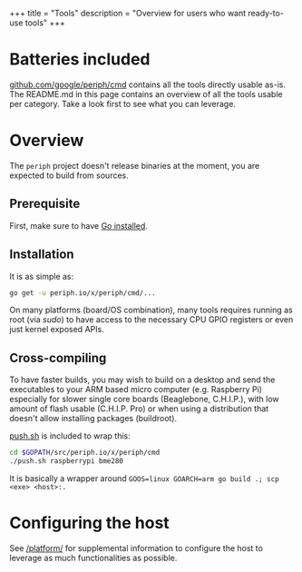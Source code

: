 +++
title = "Tools"
description = "Overview for users who want ready-to-use tools"
+++


# Batteries included

[github.com/google/periph/cmd](https://github.com/google/periph/tree/master/cmd/)
contains all the tools directly usable as-is. The README.md in this page
contains an overview of all the tools usable per category. Take a look first to
see what you can leverage.


# Overview

The `periph` project doesn't release binaries at the moment, you are expected to
build from sources.


## Prerequisite

First, make sure to have [Go installed](https://golang.org/dl/).


## Installation

It is as simple as:

```bash
go get -u periph.io/x/periph/cmd/...
```

On many platforms (board/OS combination), many tools requires running as root
(via _sudo_) to have access to the necessary CPU GPIO registers or even just
kernel exposed APIs.


## Cross-compiling

To have faster builds, you may wish to build on a desktop and send the
executables to your ARM based micro computer (e.g. Raspberry Pi) especially for
slower single core boards (Beaglebone, C.H.I.P.), with low amount of flash
usable (C.H.I.P. Pro) or when using a distribution that doesn't allow installing
packages (buildroot).

[push.sh](https://github.com/google/periph/blob/master/cmd/push.sh) is included
to wrap this:

```bash
cd $GOPATH/src/periph.io/x/periph/cmd
./push.sh raspberrypi bme280
```

It is basically a wrapper around `GOOS=linux GOARCH=arm go build .; scp <exe>
<host>:.`


# Configuring the host

See [/platform/](/platform/) for supplemental information to configure the host
to leverage as much functionalities as possible.
